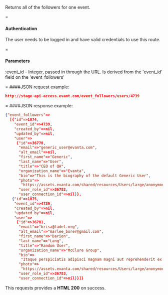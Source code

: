 <!-- --- title: GET /event_followers/users/:event_id -->

Returns all of the followers for one event.

=
#### Authentication

The user needs to be logged in and have valid credentials to use this route.

=
#### Parameters

:event_id - Integer, passed in through the URL. Is derived from the 'event_id' field on the 'event_followers'

=
####JSON request example:
```json
http://stage-api-access.evant.com/event_followers/users/4739
```

=
####JSON response example:

```json
{"event_followers"=>
  [{"id"=>1074,
    "event_id"=>4739,
    "created_by"=>nil,
    "updated_by"=>nil,
    "user"=>
     {"id"=>36778,
      "email"=>"generic_user@evanta.com",
      "alt_email"=>nil,
      "first_name"=>"Generic",
      "last_name"=>"User",
      "title"=>"CEO of QA",
      "organization_name"=>"Evanta",
      "bio"=>"This is the biography of the default Generic User",
      "photo"=>
       "https://assets.evanta.com/shared/resources/Users/large/anonymous2.jpg",
      "user_role_id"=>36782,
      "user_connection_id"=>nil}},
   {"id"=>1075,
    "event_id"=>4739,
    "created_by"=>nil,
    "updated_by"=>nil,
    "user"=>
     {"id"=>36781,
      "email"=>"brisa@fadel.org",
      "alt_email"=>"marlee_borer@gmail.com",
      "first_name"=>"Darion",
      "last_name"=>"Lang",
      "title"=>"Random User",
      "organization_name"=>"McClure Group",
      "bio"=>
       "Itaque perspiciatis adipisci magnam magni aut reprehenderit ex deleniti aut nostrum.",
      "photo"=>
       "https://assets.evanta.com/shared/resources/Users/large/anonymous2.jpg",
      "user_role_id"=>36783,
      "user_connection_id"=>nil}}]}
```

This requests provides a <strong>HTML 200</strong> on success.